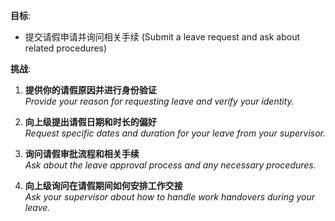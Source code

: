 **目标**:
- 提交请假申请并询问相关手续 (Submit a leave request and ask about related procedures)

**挑战**:
1. **提供你的请假原因并进行身份验证**  
   *Provide your reason for requesting leave and verify your identity.*

2. **向上级提出请假日期和时长的偏好**  
   *Request specific dates and duration for your leave from your supervisor.*

3. **询问请假审批流程和相关手续**  
   *Ask about the leave approval process and any necessary procedures.*

4. **向上级询问在请假期间如何安排工作交接**  
   *Ask your supervisor about how to handle work handovers during your leave.*

